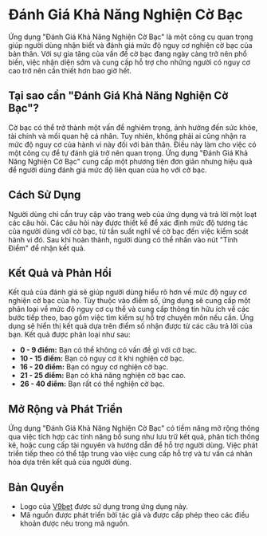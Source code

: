 # Đánh Giá Khả Năng Nghiện Cờ Bạc

Ứng dụng "Đánh Giá Khả Năng Nghiện Cờ Bạc" là một công cụ quan trọng giúp người dùng nhận biết và đánh giá mức độ nguy cơ nghiện cờ bạc của bản thân. Với sự gia tăng của vấn đề cờ bạc đang ngày càng trở nên phổ biến, việc nhận diện sớm và cung cấp hỗ trợ cho những người có nguy cơ cao trở nên cần thiết hơn bao giờ hết.

## Tại sao cần "Đánh Giá Khả Năng Nghiện Cờ Bạc"?

Cờ bạc có thể trở thành một vấn đề nghiêm trọng, ảnh hưởng đến sức khỏe, tài chính và mối quan hệ cá nhân. Tuy nhiên, không phải ai cũng nhận ra mức độ nguy cơ của hành vi này đối với bản thân. Điều này làm cho việc có một công cụ để tự đánh giá trở nên quan trọng. Ứng dụng "Đánh Giá Khả Năng Nghiện Cờ Bạc" cung cấp một phương tiện đơn giản nhưng hiệu quả để người dùng đánh giá mức độ liên quan của họ với cờ bạc.

## Cách Sử Dụng

Người dùng chỉ cần truy cập vào trang web của ứng dụng và trả lời một loạt các câu hỏi. Các câu hỏi này được thiết kế để xác định mức độ tương tác của người dùng với cờ bạc, từ tần suất nghĩ về cờ bạc đến việc kiểm soát hành vi đó. Sau khi hoàn thành, người dùng có thể nhấn vào nút "Tính Điểm" để nhận kết quả.

## Kết Quả và Phản Hồi

Kết quả của đánh giá sẽ giúp người dùng hiểu rõ hơn về mức độ nguy cơ nghiện cờ bạc của họ. Tùy thuộc vào điểm số, ứng dụng sẽ cung cấp một phân loại về mức độ nguy cơ cụ thể và cung cấp thông tin hữu ích về các bước tiếp theo, bao gồm việc tìm kiếm sự hỗ trợ chuyên môn nếu cần.
Ứng dụng sẽ hiển thị kết quả dựa trên điểm số nhận được từ các câu trả lời của bạn. Kết quả được phân loại như sau:

- **0 - 9 điểm:** Bạn có thể không có vấn đề gì với cờ bạc.
- **10 - 15 điểm:** Bạn có nguy cơ ít khi nghiện cờ bạc.
- **16 - 20 điểm:** Bạn có nguy cơ nghiện cờ bạc.
- **21 - 25 điểm:** Bạn có khả năng nghiện cờ bạc cao.
- **26 - 40 điểm:** Bạn rất có thể nghiện cờ bạc.
## Mở Rộng và Phát Triển

Ứng dụng "Đánh Giá Khả Năng Nghiện Cờ Bạc" có tiềm năng mở rộng thông qua việc tích hợp các tính năng bổ sung như lưu trữ kết quả, phân tích thống kê, hoặc cung cấp tài nguyên và hướng dẫn để hỗ trợ người dùng. Việc phát triển tiếp theo có thể tập trung vào việc cung cấp hỗ trợ và tư vấn cá nhân hóa dựa trên kết quả của người dùng.

## Bản Quyền

- Logo của [V9bet](https://v9betsb.com) được sử dụng trong ứng dụng này.
- Mã nguồn được phát triển bởi tác giả và được cấp phép theo các điều khoản được nêu trong mã nguồn.
